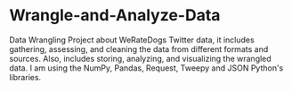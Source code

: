 # Wrangle-and-Analyze-Data
Data Wrangling Project about WeRateDogs Twitter data, it includes gathering, assessing, and cleaning the data from different formats and sources. Also, includes storing, analyzing, and visualizing the wrangled data. I am using the NumPy, Pandas, Request, Tweepy and JSON Python's libraries. 
